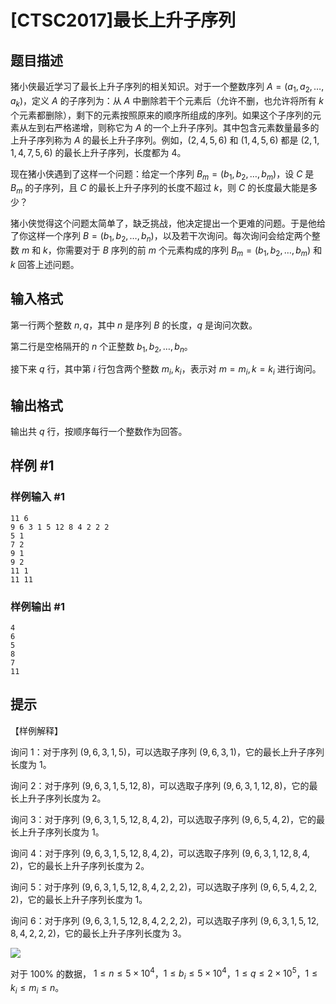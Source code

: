 # [CTSC2017]最长上升子序列

## 题目描述

猪小侠最近学习了最长上升子序列的相关知识。对于一个整数序列 $A =(a_1, a_2,\ldots , a_k)$，定义 $A$ 的子序列为：从 $A$ 中删除若干个元素后（允许不删，也允许将所有 $k$ 个元素都删除），剩下的元素按照原来的顺序所组成的序列。如果这个子序列的元素从左到右严格递增，则称它为 $A$ 的一个上升子序列。其中包含元素数量最多的上升子序列称为 $A$ 的最长上升子序列。例如，$(2, 4, 5, 6)$ 和 $(1, 4, 5, 6)$ 都是 $(2, 1, 1, 4, 7, 5, 6)$ 的最长上升子序列，长度都为 $4$。

现在猪小侠遇到了这样一个问题：给定一个序列 $B_m = (b_1, b_2, \ldots, b_m)$，设 $C$ 是 $B_m$ 的子序列，且 $C$ 的最长上升子序列的长度不超过 $k$，则 $C$ 的长度最大能是多少？

猪小侠觉得这个问题太简单了，缺乏挑战，他决定提出一个更难的问题。于是他给了你这样一个序列 $B = (b_1, b_2,\ldots , b_n)$，以及若干次询问。每次询问会给定两个整数 $m$ 和 $k$，你需要对于 $B$ 序列的前 $m$ 个元素构成的序列 $B_m = (b_1, b_2, \ldots, b_m)$ 和 $k$ 回答上述问题。


## 输入格式

第一行两个整数 $n, q$，其中 $n$ 是序列 $B$ 的长度，$q$ 是询问次数。

第二行是空格隔开的 $n$ 个正整数 $b_1, b_2, \ldots, b_n$。

接下来 $q$ 行，其中第 $i$ 行包含两个整数 $m_i, k_i$，表示对 $m = m_i, k = k_i$ 进行询问。


## 输出格式

输出共 $q$ 行，按顺序每行一个整数作为回答。


## 样例 #1

### 样例输入 #1
```
11 6
9 6 3 1 5 12 8 4 2 2 2
5 1
7 2
9 1
9 2
11 1
11 11
```

### 样例输出 #1

```
4 
6 
5 
8 
7
11
```

## 提示

【样例解释】

询问 $1$：对于序列 $(9,6,3,1,5)$，可以选取子序列 $(9,6,3,1)$，它的最长上升子序列长度为 $1$。

询问 $2$：对于序列 $(9,6,3,1,5,12,8)$，可以选取子序列 $(9,6,3,1,12,8)$，它的最长上升子序列长度为 $2$。

询问 $3$：对于序列 $(9,6,3,1,5,12,8,4,2)$，可以选取子序列 $(9,6,5,4,2)$，它的最长上升子序列长度为 $1$。

询问 $4$：对于序列 $(9,6,3,1,5,12,8,4,2)$，可以选取子序列 $(9,6,3,1,12,8,4,2)$，它的最长上升子序列长度为 $2$。

询问 $5$：对于序列 $(9,6,3,1,5,12,8,4,2,2,2)$，可以选取子序列 $(9,6,5,4,2,2,2)$，它的最长上升子序列长度为 $1$。

询问 $6$：对于序列 $(9,6,3,1,5,12,8,4,2,2,2)$，可以选取子序列 $(9,6,3,1,5,12,8,4,2,2,2)$，它的最长上升子序列长度为 $3$。


 ![](https://cdn.luogu.com.cn/upload/pic/5487.png) 

对于 $100\%$ 的数据， $1\leq n\leq 5\times 10^4$，$1\leq b_i\leq 5\times 10^4$，$1\leq q \leq 2\times 10^5$，$1\leq k_i \leq m_i \leq n$。

